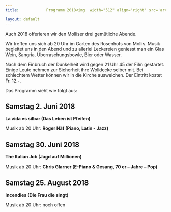 ```yaml
---
title:            Programm 2018<img  width="512" align='right' src='archiv/Flyer_2018.png' img>

layout: default
---
```


Auch 2018 offerieren wir den Molliser drei gemütliche Abende.

Wir treffen uns sich ab 20 Uhr im Garten des Rosenhofs von Mollis. Musik begleitet uns in den Abend und zu allerlei Leckereien geniesst man ein Glas Wein, Sangria, Überraschungsbowle, Bier oder Wasser.

Nach dem Einbruch der Dunkelheit wird gegen 21 Uhr 45 der Film gestartet. Einige Leute nehmen zur Sicherheit ihre Wolldecke selber mit. Bei schlechtem Wetter können wir in die Kirche ausweichen. Der Eintritt kostet Fr. 12.-.

Das Programm sieht wie folgt aus:

##  Samstag 2. Juni 2018

**La vida es silbar (Das Leben ist Pfeifen)**

Musik ab 20 Uhr:  **Roger Näf (Piano, Latin - Jazz)**

## Samstag 30. Juni 2018

**The Italian Job (Jagd auf Millionen)**

Musik ab 20 Uhr: **Chris Glarner (E-Piano & Gesang, 70 er – Jahre – Pop)**


## Samstag 25. August 2018

**Incendies (Die Frau die singt)**

Musik ab 20 Uhr:  noch offen
